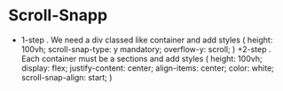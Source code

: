 # Scroll-Snapp

+ 1-step . We need a div classed like container and add styles (
  height: 100vh;
  scroll-snap-type: y mandatory;
  overflow-y: scroll;
) 
+2-step . Each container must be a sections and add styles (
  height: 100vh;
  display: flex;
  justify-content: center;
  align-items: center;
  color: white;
  scroll-snap-align: start;
)
